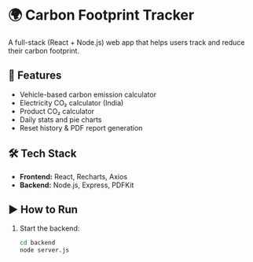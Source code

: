 # 🌍 Carbon Footprint Tracker

A full-stack (React + Node.js) web app that helps users track and reduce their carbon footprint.

## 🚀 Features
- Vehicle-based carbon emission calculator
- Electricity CO₂ calculator (India)
- Product CO₂ calculator
- Daily stats and pie charts
- Reset history & PDF report generation

## 🛠️ Tech Stack
- **Frontend:** React, Recharts, Axios
- **Backend:** Node.js, Express, PDFKit

## ▶️ How to Run
1. Start the backend:
   ```bash
   cd backend
   node server.js
